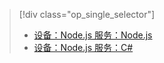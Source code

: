 > [!div class="op_single_selector"]
>- [设备：Node.js 服务：Node.js](../articles/iot-hub/iot-hub-node-node-device-management-get-started.md)
>- [设备：Node.js 服务：C#](../articles/iot-hub/iot-hub-csharp-node-device-management-get-started.md)